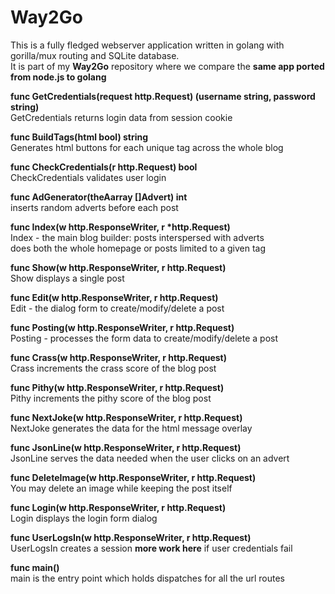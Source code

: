 
Way2Go
============
This is a fully fledged webserver application written in golang with gorilla/mux routing and SQLite database.  
It is part of my **Way2Go** repository where we compare the **same app ported from node.js to golang**


**func GetCredentials(request http.Request) (username string, password string)**  
GetCredentials returns login data from session cookie

**func BuildTags(html bool) string**  
Generates html buttons for each unique tag across the whole blog

**func CheckCredentials(r http.Request) bool**  
CheckCredentials validates user login

**func AdGenerator(theAarray []Advert) int**  
inserts random adverts before each post

**func Index(w http.ResponseWriter, r \*http.Request)**  
Index - the main blog builder: posts interspersed with adverts  
does both the whole homepage or posts limited to a given tag

**func Show(w http.ResponseWriter, r http.Request)**  
Show displays a single post

**func Edit(w http.ResponseWriter, r http.Request)**  
Edit - the dialog form to create/modify/delete a post

**func Posting(w http.ResponseWriter, r http.Request)**  
Posting - processes the form data to create/modify/delete a post

**func Crass(w http.ResponseWriter, r http.Request)**  
Crass increments the crass score of the blog post

**func Pithy(w http.ResponseWriter, r http.Request)**  
Pithy increments the pithy score of the blog post

**func NextJoke(w http.ResponseWriter, r http.Request)**  
NextJoke generates the data for the html message overlay

**func JsonLine(w http.ResponseWriter, r http.Request)**  
JsonLine serves the data needed when the user clicks on an advert

**func DeleteImage(w http.ResponseWriter, r http.Request)**  
You may delete an image while keeping the post itself

**func Login(w http.ResponseWriter, r http.Request)**  
Login displays the login form dialog

**func UserLogsIn(w http.ResponseWriter, r http.Request)**  
UserLogsIn creates a session **more work here** if user credentials fail

**func main()**  
main is the entry point which holds dispatches for all the url routes
